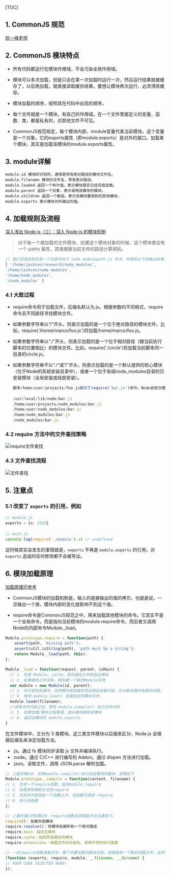 [TOC]

## 1. CommonJS 规范 ##

[阮一峰老师 ](http://javascript.ruanyifeng.com/nodejs/module.html)


## 2. CommonJS 模块特点 ##

- 所有代码都运行在模块作用域，不会污染全局作用域。

- 模块可以多次加载，但是只会在第一次加载时运行一次，然后运行结果就被缓存了，以后再加载，就直接读取缓存结果。要想让模块再次运行，必须清除缓存。


- 模块加载的顺序，按照其在代码中出现的顺序。


- 每个文件就是一个模块，有自己的作用域。在一个文件里面定义的变量、函数、类，都是私有的，对其他文件不可见。


- CommonJS规范规定，每个模块内部，module变量代表当前模块。这个变量是一个对象，它的exports属性（即module.exports）是对外的接口。加载某个模块，其实是加载该模块的module.exports属性。


## 3. module详解 ##
    module.id 模块的识别符，通常是带有绝对路径的模块文件名。
    module.filename 模块的文件名，带有绝对路径。
    module.loaded 返回一个布尔值，表示模块是否已经完成加载。
    module.parent 返回一个对象，表示调用该模块的模块。
    module.children 返回一个数组，表示该模块要用到的其他模块。
    module.exports 表示模块对外输出的值。

## 4. 加载规则及流程 ##

[深入浅出 Node.js（三）：深入 Node.js 的模块机制](https://www.infoq.cn/article/nodejs-module-mechanism)

> 对于每一个被加载的文件模块，创建这个模块对象的时候，这个模块便会有一个 paths 属性，其值根据当前文件的路径计算得到。

```js
// 我们将其放到任意一个目录中执行 node modulepath.js 命令，将得到以下的输出结果。
[ '/home/jackson/research/node_modules',
'/home/jackson/node_modules',
'/home/node_modules',
'/node_modules' ]
```

### 4.1 大致过程 ###


- require命令用于加载文件，后缀名默认为.js。根据参数的不同格式，require命令去不同路径寻找模块文件。

- 如果参数字符串以“/”开头，则表示加载的是一个位于绝对路径的模块文件。比如，require('/home/marco/foo.js')将加载/home/marco/foo.js。


- 如果参数字符串以“./”开头，则表示加载的是一个位于相对路径（跟当前执行脚本的位置相比）的模块文件。比如，require('./circle')将加载当前脚本同一目录的circle.js。

- 如果参数字符串不以“./“或”/“开头，则表示加载的是一个默认提供的核心模块（位于Node的系统安装目录中），或者一个位于各级node_modules目录的已安装模块（全局安装或局部安装）。

     ```js
     脚本/home/user/projects/foo.js执行了require('bar.js')命令，Node会依次搜索以下文件。
     
     /usr/local/lib/node/bar.js
     /home/user/projects/node_modules/bar.js
     /home/user/node_modules/bar.js
     /home/node_modules/bar.js
     /node_modules/bar.js
     ```

### 4.2 require 方法中的文件查找策略 ###

![require文件查找](..\..\img\require文件查找.jpg)

### 4.3 文件查找流程 ###

![文件查找](C:\Users\nzq\Desktop\LEARN\note\前端工程化\img\文件查找.jpg)

## 5. 注意点 ##

### 5.1 改变了 `exports` 的引用，例如 ###

```js
// module.js
exports = {a: 2333}

// main.js
console.log(require('./module').a) // undefined
```

这时候其实会发生的事情就是，`exports` 不再是 `module.exports` 的引用，对 `exports` 造成的任何修改都不会被导出。

## 6. 模块加载原理 ##

[加载原理可参考](https://www.cnblogs.com/jasonxuli/p/4381747.html "加载原理可参考")


- CommonJS模块的加载机制是，输入的是被输出的值的拷贝。也就是说，一旦输出一个值，模块内部的变化就影响不到这个值。


- require命令是CommonJS规范之中，用来加载其他模块的命令。它其实不是一个全局命令，而是指向当前模块的module.require命令，而后者又调用Node的内部命令Module._load。

```js
Module.prototype.require = function(path) {
    assert(path, 'missing path');
    assert(util.isString(path), 'path must be a string');
    return Module._load(path, this);
};
```

```js
Module._load = function(request, parent, isMain) {
  // 1. 检查 Module._cache，是否缓存之中有指定模块
  // 2. 如果缓存之中没有，就创建一个新的Module实例
  var module = new Module(id, parent);
  // 3. 将它保存到缓存，先把模块放到缓存然后再去加载内容，可以解决循环依赖的问题。
  // 4. 使用 module.load() 加载指定的模块文件，
  module.loade(filename);
  //读取文件内容之后，使用 module.compile() 执行文件代码
  // 5. 如果加载/解析过程报错，就从缓存删除该模块
  // 6. 返回该模块的 module.exports
}
```

在文件模块中，又分为 3 类模块。这三类文件模块以后缀来区分，Node.js 会根据后缀名来决定加载方法。

- .js。通过 fs 模块同步读取 js 文件并编译执行。
- .node。通过 C/C++ 进行编写的 Addon。通过 dlopen 方法进行加载。
- .json。读取文件，调用 JSON.parse 解析加载。


```js
// 上面的第4步，采用module.compile()执行指定模块的脚本，逻辑如下
Module.prototype._compile = function(content, filename) {
// 1. 生成一个require函数，指向module.require
// 2. 加载其他辅助方法到require
// 3. 将文件内容放到一个函数之中，该函数可调用 require
// 4. 执行该函数
};
```


```js
// 上面的第1步和第2步，require函数及其辅助方法主要如下。
require(): 加载外部模块
require.resolve()：将模块名解析到一个绝对路径
require.main：指向主模块
require.cache：指向所有缓存的模块
require.extensions：根据文件的后缀名，调用不同的执行函数
```


```js
// 一旦require函数准备完毕，整个所要加载的脚本内容，就被放到一个新的函数之中，这样可以避免污染全局环境。该函数的参数包括require、module、exports，以及其他一些参数。
(function (exports, require, module, __filename, __dirname) {
// YOUR CODE INJECTED HERE!
});
```
